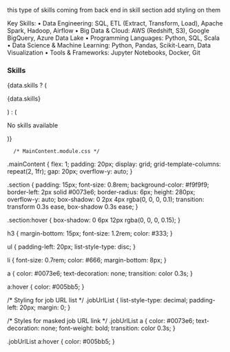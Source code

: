 this type of skills coming from back end in skill section add styling on them

Key Skills: • Data Engineering: SQL, ETL (Extract, Transform, Load), Apache Spark, Hadoop, Airflow • Big Data & Cloud: AWS (Redshift, S3), Google BigQuery, Azure Data Lake • Programming Languages: Python, SQL, Scala • Data Science & Machine Learning: Python, Pandas, Scikit-Learn, Data Visualization • Tools & Frameworks: Jupyter Notebooks, Docker, Git


 <section className={styles.section}>
        <h3>Skills</h3>
        {data.skills ? (
          <p>{data.skills}</p> 
        ) : (
          <p>No skills available</p>
        )}
      </section>



      /* MainContent.module.css */

.mainContent {
  flex: 1;
  padding: 20px;
  display: grid;
  grid-template-columns: repeat(2, 1fr);
  gap: 20px;
  overflow-y: auto;
}

.section {
  padding: 15px;
  font-size: 0.8rem;
  background-color: #f9f9f9;
  border-left: 2px solid #0073e6;
  border-radius: 6px;
  height: 280px;
  overflow-y: auto;
  box-shadow: 0 2px 4px rgba(0, 0, 0, 0.1);
  transition: transform 0.3s ease, box-shadow 0.3s ease;
}

.section:hover {
  box-shadow: 0 6px 12px rgba(0, 0, 0, 0.15);
}

h3 {
  margin-bottom: 15px;
  font-size: 1.2rem;
  color: #333;
}

ul {
  padding-left: 20px;
  list-style-type: disc;
}

li {
  font-size: 0.7rem;
  color: #666;
  margin-bottom: 8px;
}

a {
  color: #0073e6;
  text-decoration: none;
  transition: color 0.3s;
}

a:hover {
  color: #005bb5;
}

/* Styling for job URL list */
.jobUrlList {
  list-style-type: decimal;
  padding-left: 20px;
  margin: 0;
}

/* Styles for masked job URL link */
.jobUrlList a {
  color: #0073e6;
  text-decoration: none;
  font-weight: bold;
  transition: color 0.3s;
}

.jobUrlList a:hover {
  color: #005bb5;
}


